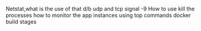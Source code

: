 Netstat,what is the use of that
d/b udp and tcp
signal -9 How to use kill the processes
how to monitor the app instances using top commands
docker build stages 

